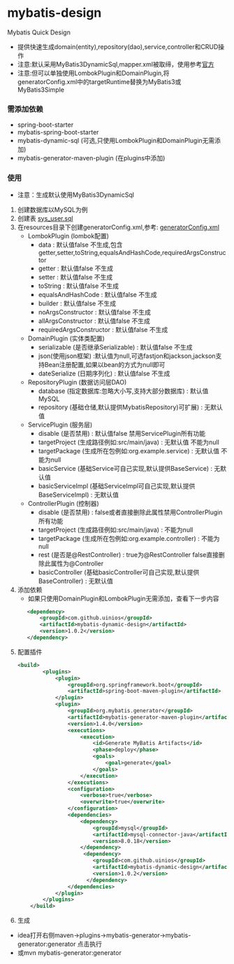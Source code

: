 # mybatis-design
Mybatis Quick Design
* 提供快速生成domain(entity),repository(dao),service,controller和CRUD操作
* 注意:默认采用MyBatis3DynamicSql,mapper.xml被取缔，使用参考[官方](https://mybatis.org/mybatis-dynamic-sql/)
* 注意:但可以单独使用LombokPlugin和DomainPlugin,将generatorConfig.xml中的targetRuntime替换为MyBatis3或MyBatis3Simple
### 需添加依赖
* spring-boot-starter
* mybatis-spring-boot-starter
* mybatis-dynamic-sql (可选,只使用LombokPlugin和DomainPlugin无需添加)
* mybatis-generator-maven-plugin (在plugins中添加)
### 使用
* 注意：生成默认使用MyBatis3DynamicSql
1. 创建数据库以MySQL为例
2. 创建表 [sys_user.sql](docs/sys_user.sql) 
3. 在resources目录下创建generatorConfig.xml,参考: [generatorConfig.xml](docs/generatorConfig.xml)
   * LombokPlugin (lombok配置)
      *  data : 默认值false 不生成,包含getter,setter,toString,equalsAndHashCode,requiredArgsConstructor
      *  getter : 默认值false 不生成
      *  setter : 默认值false 不生成
      *  toString : 默认值false 不生成
      *  equalsAndHashCode : 默认值false 不生成
      *  builder : 默认值false 不生成
      *  noArgsConstructor : 默认值false 不生成
      *  allArgsConstructor : 默认值false 不生成
      *  requiredArgsConstructor : 默认值false 不生成
   * DomainPlugin (实体类配置)
      *  serializable (是否继承Serializable) : 默认值false 不生成
      *  json(使用json框架) :默认值为null,可选fastjon和jackson,jackson支持Bean注册配置,如果以bean的方式为null即可
      *  dateSerialize (日期序列化) : 默认值false 不生成
   * RepositoryPlugin (数据访问层DAO)
      *  database (指定数据库:忽略大小写,支持大部分数据库) : 默认值MySQL 
      *  repository (基础仓储,默认提供MybatisRepository)可扩展) : 无默认值 
   * ServicePlugin (服务层)
      *  disable (是否禁用) : 默认值false 禁用ServicePlugin所有功能
      *  targetProject (生成路径例如:src/main/java) : 无默认值 不能为null
      *  targetPackage (生成所在包例如:org.example.service) : 无默认值 不能为null
      *  basicService (基础Service可自己实现,默认提供BaseService) : 无默认值  
      *  basicServiceImpl (基础ServiceImpl可自己实现,默认提供BaseServiceImpl) : 无默认值
   * ControllerPlugin (控制器)
      *  disable (是否禁用) : false或者直接删除此属性禁用ControllerPlugin所有功能
      *  targetProject (生成路径例如:src/main/java) : 不能为null
      *  targetPackage (生成所在包例如:org.example.controller) : 不能为null
      *  rest (是否是@RestController) : true为@RestController false直接删除此属性为@Controller
      *  basicController (基础basicController可自己实现,默认提供BaseController) : 无默认值
4. 添加依赖
     * 如果只使用DomainPlugin和LombokPlugin无需添加，查看下一步内容  
     ```xml
        <dependency>
            <groupId>com.github.uinios</groupId>
            <artifactId>mybatis-dynamic-design</artifactId>
            <version>1.0.2</version>
        </dependency>
      ```
5. 配置插件
      ```xml
      <build>
              <plugins>
                  <plugin>
                      <groupId>org.springframework.boot</groupId>
                      <artifactId>spring-boot-maven-plugin</artifactId>
                  </plugin>
                  <plugin>
                      <groupId>org.mybatis.generator</groupId>
                      <artifactId>mybatis-generator-maven-plugin</artifactId>
                      <version>1.4.0</version>
                      <executions>
                          <execution>
                              <id>Generate MyBatis Artifacts</id>
                              <phase>deploy</phase>
                              <goals>
                                  <goal>generate</goal>
                              </goals>
                          </execution>
                      </executions>
                      <configuration>
                          <verbose>true</verbose>
                          <overwrite>true</overwrite>
                      </configuration>
                      <dependencies>
                          <dependency>
                              <groupId>mysql</groupId>
                              <artifactId>mysql-connector-java</artifactId>
                              <version>8.0.18</version>
                          </dependency>
                           <dependency>
                              <groupId>com.github.uinios</groupId>
                              <artifactId>mybatis-dynamic-design</artifactId>
                              <version>1.0.2</version>
                            </dependency>
                      </dependencies>
                  </plugin>
              </plugins>
          </build>
      ```
6. 生成
 * idea打开右侧maven->plugins->mybatis-generator->mybatis-generator:generator 点击执行  
 * 或mvn mybatis-generator:generator  